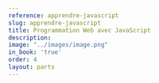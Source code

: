 ```yaml
---
reference: apprendre-javascript
slug: apprendre-javascript
title: Programmation Web avec JavaScript
description:
image: "../images/image.png"
in_book: 'true'
order: 4
layout: parts
---
```

